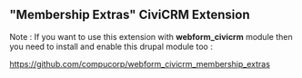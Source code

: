 ## "Membership Extras" CiviCRM Extension

Note : If you want to use this extension with **webform_civicrm**
module then you need to install and enable this drupal module too : 

https://github.com/compucorp/webform_civicrm_membership_extras